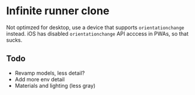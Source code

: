 # Infinite runner clone

Not optimzed for desktop, use a device that supports `orientationchange` instead. iOS has disabled `orientationchange` API acccess in PWAs, so that sucks. 
## Todo

- Revamp models, less detail?
- Add more env detail
- Materials and lighting (less gray)
